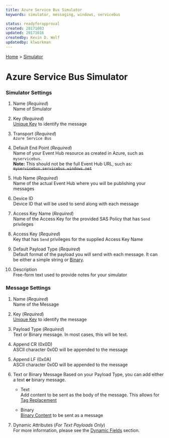 ```yaml
---
title: Azure Service Bus Simulator
keywords: simulator, messaging, windows, servicebus

status: readyforapproval
created: 20171003
updated: 20171016
createdby: Kevin D. Wolf
updatedby: klworkman
---
```

[Home](../Index.md) > [Simulator](Index.md)
# Azure Service Bus Simulator

### Simulator Settings


1. Name (*Required*)     
Name of Simulator   

2. Key (*Required*)     
[Unique Key](../Topics/Keys.md) to identify the message   

3. Transport (*Required*)       
`Azure Service Bus`   

4. Default End Point (*Required*)  
Name of your Event Hub resource as created in Azure, such as `myservicebus`.  
**Note:** This should not be the full Event Hub URL, such as: ~~`myservicebus.servicebus.windows.net`~~

5. Hub Name (*Required*)  
Name of the actual Event Hub where you will be publishing your messages

6. Device ID  
Device ID that will be used to send along with each message

7. Access Key Name (*Required*)  
Name of the Access Key for the provided SAS Policy that has `Send` privileges

8. Access Key (*Required*)  
Key that has `Send` privileges for the supplied Access Key Name

9. Default Payload Type (*Required*)  
Default format of the payload you will send with each message.  It can be either a simple string or [Binary](BinaryContent.md).

10. Description  
Free-form text used to provide notes for your simulator

### Message Settings

1. Name (*Required*)  
Name of the Message

2. Key (*Required*)  
[Unique Key](../Topics/Keys.md) to identify the message

3. Payload Type (*Required*)  
Text or Binary message.  In most cases, this will be text.

4. Append CR (0x0D)  
ASCII character 0x0D will be appended to the message

5. Append LF (0x0A)  
ASCII character 0x0D will be appended to the message

6. Text or Binary Message
Based on your Payload Type, you can add either a text **or** binary message.
    * Text  
      Add content to be sent as the body of the message.  This allows for [Tag Replacement](DynamicFields.md)

    * Binary    
[Binary Content](BinaryContent.md) to be sent as a message

7. Dynamic Attributes (*For Text Payloads Only*)  
For more information, please see the [Dynamic Fields](DynamicFields.md) section.
